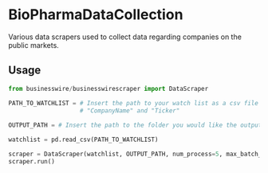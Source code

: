﻿# BioPharmaDataCollection

Various data scrapers used to collect data regarding companies on the public markets.

## Usage

```python
from businesswire/businesswirescraper import DataScraper

PATH_TO_WATCHLIST = # Insert the path to your watch list as a csv file here. Note that the csv should have ATLEAST the column names
                    # "CompanyName" and "Ticker"
                    
OUTPUT_PATH = # Insert the path to the folder you would like the output file located

watchlist = pd.read_csv(PATH_TO_WATCHLIST)

scraper = DataScraper(watchlist, OUTPUT_PATH, num_process=5, max_batch_depth=3, num_pages=5)
scraper.run()

```
